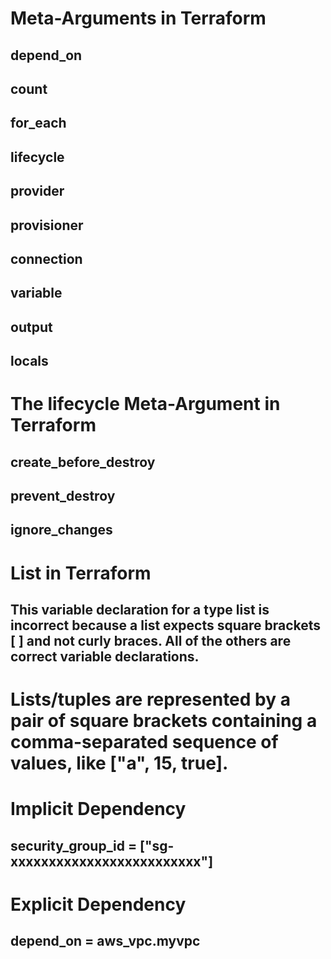 # Meta-Arguments in Terraform

## depend_on
## count
## for_each
## lifecycle
## provider
## provisioner
## connection
## variable
## output
## locals


# The lifecycle Meta-Argument in Terraform


## create_before_destroy
## prevent_destroy
## ignore_changes

# List in Terraform
## This variable declaration for a type list is incorrect because a list expects square brackets [ ] and not curly braces. All of the others are correct variable declarations.

# Lists/tuples are represented by a pair of square brackets containing a comma-separated sequence of values, like ["a", 15, true].

# Implicit Dependency

## security_group_id = ["sg-xxxxxxxxxxxxxxxxxxxxxxxxx"]

# Explicit Dependency

## depend_on = aws_vpc.myvpc


